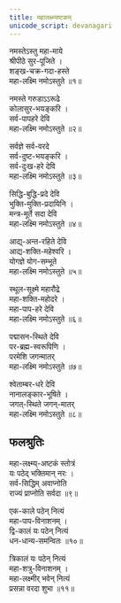 ```yaml
---
title: महालक्ष्म्यष्टकम्
unicode_script: devanagari
---
```


नमस्तेऽस्तु महा-माये  
श्रीपीठे सुर-पूजिते ।  
शङ्ख-चक्र-गदा-हस्ते  
महा-लक्ष्मि नमोऽस्तुते ॥१॥

नमस्ते गरुडाऽऽरूढे  
कोलासुर-भयङ्करि ।  
सर्व-पापहरे देवि  
महा-लक्ष्मि नमोऽस्तुते ॥२॥ 

सर्वज्ञे सर्व-वरदे  
सर्व-दुष्ट-भयङ्करि ।  
सर्व-दुःख-हरे देवि  
महा-लक्ष्मि नमोऽस्तुते ॥३॥ 

सिद्धि-बुद्धि-प्रदे देवि  
भुक्ति-मुक्ति-प्रदायिनि ।  
मन्त्र-मूर्ते सदा देवि  
महा-लक्ष्मि नमोऽस्तुते ॥४॥ 

आद्य्-अन्त-रहिते देवि  
आद्य-शक्ति-महेश्वरि ।  
योगज्ञे योग-सम्भूते  
महा-लक्ष्मि नमोऽस्तुते ॥५॥ 

स्थूल-सूक्ष्मे महारौद्रे  
महा-शक्ति-महोदरे ।  
महा-पाप-हरे देवि  
महा-लक्ष्मि नमोऽस्तुते ॥६॥ 

पद्मासन-स्थिते देवि  
पर-ब्रह्म-स्वरूपिणि ।  
परमेशि जगन्मातर्  
महा-लक्ष्मि नमोऽस्तुते ॥७॥ 

श्वेताम्बर-धरे देवि  
नानालङ्कार-भूषिते ।  
जगत्-स्थिते जगन्-मातर्  
महा-लक्ष्मि नमोऽस्तुते ॥८॥ 

## फलश्रुतिः
महा-लक्ष्म्य्-अष्टकं स्तोत्रं  
यः पठेद् भक्तिमान् नरः ।  
सर्व-सिद्धिम् अवाप्नोति  
राज्यं प्राप्नोति सर्वदा ॥९॥ 

एक-काले पठेन् नित्यं  
महा-पाप-विनाशनम् ।  
द्वि-कालं यः पठेन् नित्यं  
धन-धान्य-समन्वितः ॥१०॥ 

त्रिकालं यः पठेन् नित्यं  
महा-शत्रु-विनाशनम् ।  
महा-लक्ष्मीर् भवेन् नित्यं  
प्रसन्ना वरदा शुभा ॥११॥
